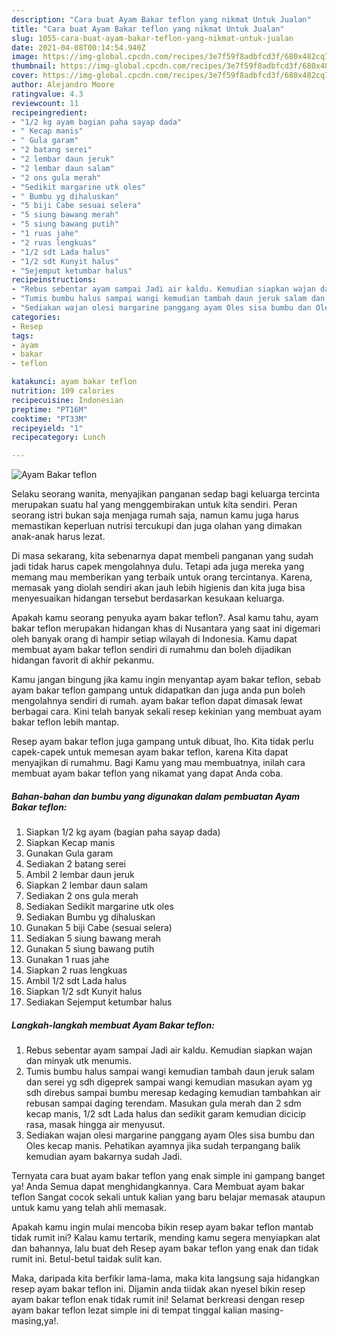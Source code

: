 ```yaml
---
description: "Cara buat Ayam Bakar teflon yang nikmat Untuk Jualan"
title: "Cara buat Ayam Bakar teflon yang nikmat Untuk Jualan"
slug: 1055-cara-buat-ayam-bakar-teflon-yang-nikmat-untuk-jualan
date: 2021-04-08T00:14:54.940Z
image: https://img-global.cpcdn.com/recipes/3e7f59f8adbfcd3f/680x482cq70/ayam-bakar-teflon-foto-resep-utama.jpg
thumbnail: https://img-global.cpcdn.com/recipes/3e7f59f8adbfcd3f/680x482cq70/ayam-bakar-teflon-foto-resep-utama.jpg
cover: https://img-global.cpcdn.com/recipes/3e7f59f8adbfcd3f/680x482cq70/ayam-bakar-teflon-foto-resep-utama.jpg
author: Alejandro Moore
ratingvalue: 4.3
reviewcount: 11
recipeingredient:
- "1/2 kg ayam bagian paha sayap dada"
- " Kecap manis"
- " Gula garam"
- "2 batang serei"
- "2 lembar daun jeruk"
- "2 lembar daun salam"
- "2 ons gula merah"
- "Sedikit margarine utk oles"
- " Bumbu yg dihaluskan"
- "5 biji Cabe sesuai selera"
- "5 siung bawang merah"
- "5 siung bawang putih"
- "1 ruas jahe"
- "2 ruas lengkuas"
- "1/2 sdt Lada halus"
- "1/2 sdt Kunyit halus"
- "Sejemput ketumbar halus"
recipeinstructions:
- "Rebus sebentar ayam sampai Jadi air kaldu. Kemudian siapkan wajan dan minyak utk menumis."
- "Tumis bumbu halus sampai wangi kemudian tambah daun jeruk salam dan serei yg sdh digeprek sampai wangi kemudian masukan ayam yg sdh direbus sampai bumbu meresap kedaging kemudian tambahkan air rebusan sampai daging terendam. Masukan gula merah dan 2 sdm kecap manis, 1/2 sdt Lada halus dan sedikit garam kemudian dicicip rasa, masak hingga air menyusut."
- "Sediakan wajan olesi margarine panggang ayam Oles sisa bumbu dan Oles kecap manis. Pehatikan ayamnya jika sudah terpangang balik kemudian ayam bakarnya sudah Jadi."
categories:
- Resep
tags:
- ayam
- bakar
- teflon

katakunci: ayam bakar teflon 
nutrition: 109 calories
recipecuisine: Indonesian
preptime: "PT16M"
cooktime: "PT33M"
recipeyield: "1"
recipecategory: Lunch

---
```



![Ayam Bakar teflon](https://img-global.cpcdn.com/recipes/3e7f59f8adbfcd3f/680x482cq70/ayam-bakar-teflon-foto-resep-utama.jpg)

Selaku seorang wanita, menyajikan panganan sedap bagi keluarga tercinta merupakan suatu hal yang menggembirakan untuk kita sendiri. Peran seorang istri bukan saja menjaga rumah saja, namun kamu juga harus memastikan keperluan nutrisi tercukupi dan juga olahan yang dimakan anak-anak harus lezat.

Di masa  sekarang, kita sebenarnya dapat membeli panganan yang sudah jadi tidak harus capek mengolahnya dulu. Tetapi ada juga mereka yang memang mau memberikan yang terbaik untuk orang tercintanya. Karena, memasak yang diolah sendiri akan jauh lebih higienis dan kita juga bisa menyesuaikan hidangan tersebut berdasarkan kesukaan keluarga. 



Apakah kamu seorang penyuka ayam bakar teflon?. Asal kamu tahu, ayam bakar teflon merupakan hidangan khas di Nusantara yang saat ini digemari oleh banyak orang di hampir setiap wilayah di Indonesia. Kamu dapat membuat ayam bakar teflon sendiri di rumahmu dan boleh dijadikan hidangan favorit di akhir pekanmu.

Kamu jangan bingung jika kamu ingin menyantap ayam bakar teflon, sebab ayam bakar teflon gampang untuk didapatkan dan juga anda pun boleh mengolahnya sendiri di rumah. ayam bakar teflon dapat dimasak lewat berbagai cara. Kini telah banyak sekali resep kekinian yang membuat ayam bakar teflon lebih mantap.

Resep ayam bakar teflon juga gampang untuk dibuat, lho. Kita tidak perlu capek-capek untuk memesan ayam bakar teflon, karena Kita dapat menyajikan di rumahmu. Bagi Kamu yang mau membuatnya, inilah cara membuat ayam bakar teflon yang nikamat yang dapat Anda coba.

<!--inarticleads1-->

##### Bahan-bahan dan bumbu yang digunakan dalam pembuatan Ayam Bakar teflon:

1. Siapkan 1/2 kg ayam (bagian paha sayap dada)
1. Siapkan  Kecap manis
1. Gunakan  Gula garam
1. Sediakan 2 batang serei
1. Ambil 2 lembar daun jeruk
1. Siapkan 2 lembar daun salam
1. Sediakan 2 ons gula merah
1. Sediakan Sedikit margarine utk oles
1. Sediakan  Bumbu yg dihaluskan
1. Gunakan 5 biji Cabe (sesuai selera)
1. Sediakan 5 siung bawang merah
1. Gunakan 5 siung bawang putih
1. Gunakan 1 ruas jahe
1. Siapkan 2 ruas lengkuas
1. Ambil 1/2 sdt Lada halus
1. Siapkan 1/2 sdt Kunyit halus
1. Sediakan Sejemput ketumbar halus




<!--inarticleads2-->

##### Langkah-langkah membuat Ayam Bakar teflon:

1. Rebus sebentar ayam sampai Jadi air kaldu. Kemudian siapkan wajan dan minyak utk menumis.
1. Tumis bumbu halus sampai wangi kemudian tambah daun jeruk salam dan serei yg sdh digeprek sampai wangi kemudian masukan ayam yg sdh direbus sampai bumbu meresap kedaging kemudian tambahkan air rebusan sampai daging terendam. Masukan gula merah dan 2 sdm kecap manis, 1/2 sdt Lada halus dan sedikit garam kemudian dicicip rasa, masak hingga air menyusut.
1. Sediakan wajan olesi margarine panggang ayam Oles sisa bumbu dan Oles kecap manis. Pehatikan ayamnya jika sudah terpangang balik kemudian ayam bakarnya sudah Jadi.




Ternyata cara buat ayam bakar teflon yang enak simple ini gampang banget ya! Anda Semua dapat menghidangkannya. Cara Membuat ayam bakar teflon Sangat cocok sekali untuk kalian yang baru belajar memasak ataupun untuk kamu yang telah ahli memasak.

Apakah kamu ingin mulai mencoba bikin resep ayam bakar teflon mantab tidak rumit ini? Kalau kamu tertarik, mending kamu segera menyiapkan alat dan bahannya, lalu buat deh Resep ayam bakar teflon yang enak dan tidak rumit ini. Betul-betul taidak sulit kan. 

Maka, daripada kita berfikir lama-lama, maka kita langsung saja hidangkan resep ayam bakar teflon ini. Dijamin anda tiidak akan nyesel bikin resep ayam bakar teflon enak tidak rumit ini! Selamat berkreasi dengan resep ayam bakar teflon lezat simple ini di tempat tinggal kalian masing-masing,ya!.

